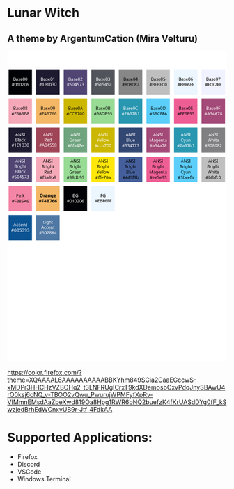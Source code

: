 # Lunar Witch
## A theme by ArgentumCation (Mira Velturu)
![Lunar Witch](https://raw.githubusercontent.com/ArgentumCation/Lunar-Witch/main/assets/Lunar%20Witch.svg)

https://color.firefox.com/?theme=XQAAAAL6AAAAAAAAAABBKYhm849SCia2CaaEGccwS-xMDPr3HHCHzVZBOHq2_t3LNFRUgICrxT9kdXDemosbCxvPdqJnySBAwU4rO0ksj6cNQ_v-TBOO2vQwu_PwurujWPMFyfXpRv-VIMmnEMsdAaZbeXwd819Oa8Hpg1RWR6bNQ2buefzK4fKrUASdDYg0fF_kSwzjedBrhEdWCnxvUB9r-Jtf_4FdkAA

# Supported Applications:
- Firefox
- Discord
- VSCode
- Windows Terminal
